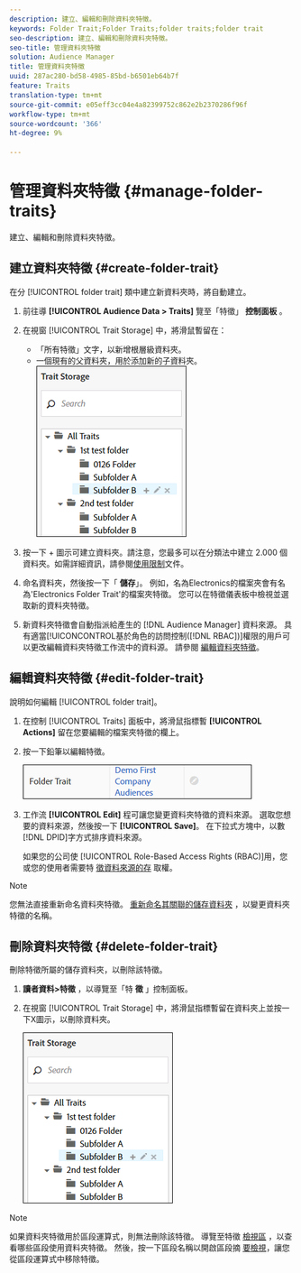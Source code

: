 ```yaml
---
description: 建立、編輯和刪除資料夾特徵。
keywords: Folder Trait;Folder Traits;folder traits;folder trait
seo-description: 建立、編輯和刪除資料夾特徵。
seo-title: 管理資料夾特徵
solution: Audience Manager
title: 管理資料夾特徵
uuid: 287ac280-bd58-4985-85bd-b6501eb64b7f
feature: Traits
translation-type: tm+mt
source-git-commit: e05eff3cc04e4a82399752c862e2b2370286f96f
workflow-type: tm+mt
source-wordcount: '366'
ht-degree: 9%

---
```



# 管理資料夾特徵 {#manage-folder-traits}

建立、編輯和刪除資料夾特徵。

## 建立資料夾特徵 {#create-folder-trait}

在分 [!UICONTROL folder trait] 類中建立新資料夾時，將自動建立。

<!-- create-folder-trait.xml -->

1. 前往導 **[!UICONTROL Audience Data > Traits]** 覽至「特徵」 **控制面板** 。
1. 在視窗 [!UICONTROL Trait Storage] 中，將滑鼠暫留在：

   * 「所有特徵」文字，以新增根層級資料夾。
   * 一個現有的父資料夾，用於添加新的子資料夾。
   ![](assets/folder_traits_create.PNG)

1. 按一下 + 圖示可建立資料夾。請注意，您最多可以在分類法中建立 2.000 個資料夾。如需詳細資訊，請參閱[使用限制](../../features/administration/usage-limits.md)文件。
1. 命名資料夾，然後按一下「 **儲存**」。 例如，名為Electronics的檔案夾會有名為&#39;Electronics Folder Trait&#39;的檔案夾特徵。 您可以在特徵儀表板中檢視並選取新的資料夾特徵。
1. 新資料夾特徵會自動指派給產生的 [!DNL Audience Manager] 資料來源。 具有適當[!UICONCONTROL基於角色的訪問控制([!DNL RBAC])]權限的用戶可以更改編輯資料夾特徵工作流中的資料源。 請參閱 [編輯資料夾特徵](../../features/traits/manage-folder-traits.md#edit-folder-trait)。

## 編輯資料夾特徵 {#edit-folder-trait}

說明如何編輯 [!UICONTROL folder trait]。

<!-- edit-folder-trait.xml -->

1. 在控制 [!UICONTROL Traits] 面板中，將滑鼠指標暫 **[!UICONTROL Actions]** 留在您要編輯的檔案夾特徵的欄上。
1. 按一下鉛筆以編輯特徵。

   ![](assets/folder_traits_edit_border.png)

1. 工作流 **[!UICONTROL Edit]** 程可讓您變更資料夾特徵的資料來源。 選取您想要的資料來源，然後按一下 **[!UICONTROL Save]**。 在下拉式方塊中，以數 [!DNL DPID]字方式排序資料來源。

   如果您的公司使 [!UICONTROL Role-Based Access Rights (RBAC)]用，您或您的使用者需要特 [徵資料來源的存](../../features/traits/about-folder-traits.md#role-based-access-controls) 取權。

>[!NOTE]
>
>您無法直接重新命名資料夾特徵。 [重新命名其關聯的儲存資料夾](../../features/traits/trait-storage.md#rename-delete-trait-storage-folder) ，以變更資料夾特徵的名稱。

## 刪除資料夾特徵 {#delete-folder-trait}

刪除特徵所屬的儲存資料夾，以刪除該特徵。

<!-- delete-folder-trait.xml -->

1. **讀者資料>特徵** ，以導覽至「特 **徵** 」控制面板。
1. 在視窗 [!UICONTROL Trait Storage] 中，將滑鼠指標暫留在資料夾上並按一下X圖示，以刪除資料夾。

   ![步驟結果](assets/folder_traits_create.PNG)

>[!NOTE]
>
>如果資料夾特徵用於區段運算式，則無法刪除該特徵。 導覽至特徵 [檢視區](../../features/traits/trait-details-page.md) ，以查看哪些區段使用資料夾特徵。 然後，按一下區段名稱以開啟區段摘 [要檢視](../../features/segments/segment-summary-view.md)，讓您從區段運算式中移除特徵。
